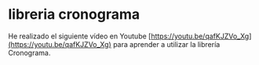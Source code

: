 # libreria cronograma
He realizado el siguiente vídeo en Youtube [https://youtu.be/qafKJZVo_Xg](https://youtu.be/qafKJZVo_Xg) para aprender a utilizar la librería Cronograma. 
